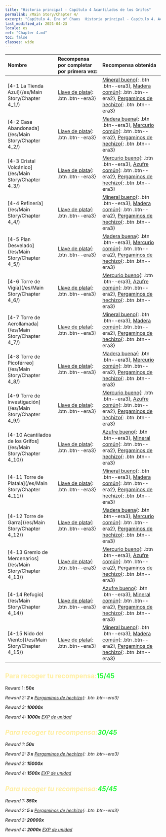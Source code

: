 ```yaml
---
title: "Historia principal - Capítulo 4 Acantilados de los Grifos"
permalink: /Main Story/Chapter 4/
excerpt: "Capítulo 4. Era of Chaos  Historia principal - Capítulo 4. Acantilados de los Grifos"
last_modified_at: 2021-04-23
locale: es
ref: "Chapter 4.md"
toc: false
classes: wide
---
```


  | Nombre |  Recompensa por completar por primera vez: | Recompensa obtenida |
  |:------------|:------------|:------------| 
  | [4-1 La Tienda Azul](/es/Main Story/Chapter 4_1/) | [Llave de plata](/ItemsES/con_693/){: .btn .btn--era3} | [Mineral bueno](/ItemsES/mat_12/){: .btn .btn--era3}, [Madera común](/ItemsES/mat_7/){: .btn .btn--era2}, [Pergaminos de hechizo](/ItemsES/con_694/){: .btn .btn--era3} |
  | [4-2 Casa Abandonada](/es/Main Story/Chapter 4_2/) | [Llave de plata](/ItemsES/con_693/){: .btn .btn--era3} | [Madera buena](/ItemsES/mat_13/){: .btn .btn--era3}, [Mercurio común](/ItemsES/mat_8/){: .btn .btn--era2}, [Pergaminos de hechizo](/ItemsES/con_694/){: .btn .btn--era3} |
  | [4-3 Cristal Volcánico](/es/Main Story/Chapter 4_3/) | [Llave de plata](/ItemsES/con_693/){: .btn .btn--era3} | [Mercurio bueno](/ItemsES/mat_14/){: .btn .btn--era3}, [Azufre común](/ItemsES/mat_9/){: .btn .btn--era2}, [Pergaminos de hechizo](/ItemsES/con_694/){: .btn .btn--era3} |
  | [4-4 Refinería](/es/Main Story/Chapter 4_4/) | [Llave de plata](/ItemsES/con_693/){: .btn .btn--era3} | [Mineral bueno](/ItemsES/mat_12/){: .btn .btn--era3}, [Madera común](/ItemsES/mat_7/){: .btn .btn--era2}, [Pergaminos de hechizo](/ItemsES/con_694/){: .btn .btn--era3} |
  | [4-5 Plan Desvelado](/es/Main Story/Chapter 4_5/) | [Llave de plata](/ItemsES/con_693/){: .btn .btn--era3} | [Madera buena](/ItemsES/mat_13/){: .btn .btn--era3}, [Mercurio común](/ItemsES/mat_8/){: .btn .btn--era2}, [Pergaminos de hechizo](/ItemsES/con_694/){: .btn .btn--era3} |
  | [4-6 Torre de Vigía](/es/Main Story/Chapter 4_6/) | [Llave de plata](/ItemsES/con_693/){: .btn .btn--era3} | [Mercurio bueno](/ItemsES/mat_14/){: .btn .btn--era3}, [Azufre común](/ItemsES/mat_9/){: .btn .btn--era2}, [Pergaminos de hechizo](/ItemsES/con_694/){: .btn .btn--era3} |
  | [4-7 Torre de Aerollamada](/es/Main Story/Chapter 4_7/) | [Llave de plata](/ItemsES/con_693/){: .btn .btn--era3} | [Mineral bueno](/ItemsES/mat_12/){: .btn .btn--era3}, [Madera común](/ItemsES/mat_7/){: .btn .btn--era2}, [Pergaminos de hechizo](/ItemsES/con_694/){: .btn .btn--era3} |
  | [4-8 Torre de Picoférreo](/es/Main Story/Chapter 4_8/) | [Llave de plata](/ItemsES/con_693/){: .btn .btn--era3} | [Madera buena](/ItemsES/mat_13/){: .btn .btn--era3}, [Mercurio común](/ItemsES/mat_8/){: .btn .btn--era2}, [Pergaminos de hechizo](/ItemsES/con_694/){: .btn .btn--era3} |
  | [4-9 Torre de Investigación](/es/Main Story/Chapter 4_9/) | [Llave de plata](/ItemsES/con_693/){: .btn .btn--era3} | [Mercurio bueno](/ItemsES/mat_14/){: .btn .btn--era3}, [Azufre común](/ItemsES/mat_9/){: .btn .btn--era2}, [Pergaminos de hechizo](/ItemsES/con_694/){: .btn .btn--era3} |
  | [4-10 Acantilados de los Grifos](/es/Main Story/Chapter 4_10/) | [Llave de plata](/ItemsES/con_693/){: .btn .btn--era3} | [Azufre bueno](/ItemsES/mat_15/){: .btn .btn--era3}, [Mineral común](/ItemsES/mat_6/){: .btn .btn--era2}, [Pergaminos de hechizo](/ItemsES/con_694/){: .btn .btn--era3} |
  | [4-11 Torre de Platala](/es/Main Story/Chapter 4_11/) | [Llave de plata](/ItemsES/con_693/){: .btn .btn--era3} | [Mineral bueno](/ItemsES/mat_12/){: .btn .btn--era3}, [Madera común](/ItemsES/mat_7/){: .btn .btn--era2}, [Pergaminos de hechizo](/ItemsES/con_694/){: .btn .btn--era3} |
  | [4-12 Torre de Garra](/es/Main Story/Chapter 4_12/) | [Llave de plata](/ItemsES/con_693/){: .btn .btn--era3} | [Madera buena](/ItemsES/mat_13/){: .btn .btn--era3}, [Mercurio común](/ItemsES/mat_8/){: .btn .btn--era2}, [Pergaminos de hechizo](/ItemsES/con_694/){: .btn .btn--era3} |
  | [4-13 Gremio de Mercenarios](/es/Main Story/Chapter 4_13/) | [Llave de plata](/ItemsES/con_693/){: .btn .btn--era3} | [Mercurio bueno](/ItemsES/mat_14/){: .btn .btn--era3}, [Azufre común](/ItemsES/mat_9/){: .btn .btn--era2}, [Pergaminos de hechizo](/ItemsES/con_694/){: .btn .btn--era3} |
  | [4-14 Refugio](/es/Main Story/Chapter 4_14/) | [Llave de plata](/ItemsES/con_693/){: .btn .btn--era3} | [Azufre bueno](/ItemsES/mat_15/){: .btn .btn--era3}, [Mineral común](/ItemsES/mat_6/){: .btn .btn--era2}, [Pergaminos de hechizo](/ItemsES/con_694/){: .btn .btn--era3} |
  | [4-15 Nido del Viento](/es/Main Story/Chapter 4_15/) | [Llave de plata](/ItemsES/con_693/){: .btn .btn--era3} | [Mineral bueno](/ItemsES/mat_12/){: .btn .btn--era3}, [Madera común](/ItemsES/mat_7/){: .btn .btn--era2}, [Pergaminos de hechizo](/ItemsES/con_694/){: .btn .btn--era3} |


## <span style="color: #ffeea0">Para recoger tu recompensa:</span><span style="color: #27f73a">15/45</span>

 Reward 1:  **50x** <i class="fas fa-gem"/>

 Reward 2: **2 x** [Pergaminos de hechizo](/ItemsES/con_694/){: .btn .btn--era3}

 Reward 3:  **10000x** <i class="fas fa-coins"/>

 Reward 4:  **1000x** [EXP de unidad](/ItemsES/con_902/)



## <span style="color: #ffeea0">Para recoger tu recompensa:</span><span style="color: #27f73a">30/45</span>

 Reward 1:  **50x** <i class="fas fa-gem"/>

 Reward 2: **3 x** [Pergaminos de hechizo](/ItemsES/con_694/){: .btn .btn--era3}

 Reward 3:  **15000x** <i class="fas fa-coins"/>

 Reward 4:  **1500x** [EXP de unidad](/ItemsES/con_902/)



## <span style="color: #ffeea0">Para recoger tu recompensa:</span><span style="color: #27f73a">45/45</span>

 Reward 1:  **350x** <i class="fas fa-gem"/>

 Reward 2: **5 x** [Pergaminos de hechizo](/ItemsES/con_694/){: .btn .btn--era3}

 Reward 3:  **20000x** <i class="fas fa-coins"/>

 Reward 4:  **2000x** [EXP de unidad](/ItemsES/con_902/)

